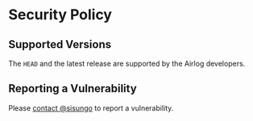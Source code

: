 # Security Policy

## Supported Versions
The `HEAD` and the latest release are supported by the Airlog developers.

## Reporting a Vulnerability
Please [contact @sisungo](mailto:sisungo@icloud.com) to report a vulnerability.